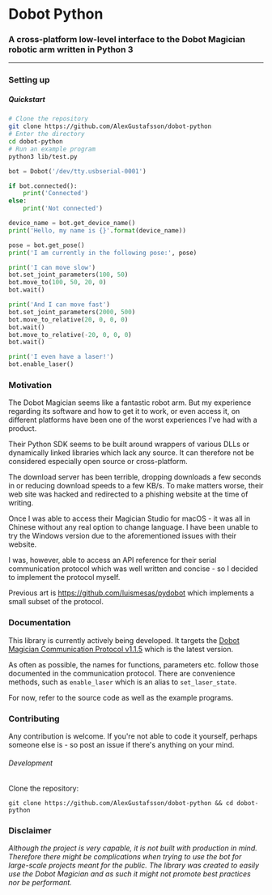 # Dobot Python
### A cross-platform low-level interface to the Dobot Magician robotic arm written in Python 3
***

### Setting up

##### Quickstart

```Bash
# Clone the repository
git clone https://github.com/AlexGustafsson/dobot-python
# Enter the directory
cd dobot-python
# Run an example program
python3 lib/test.py
```

```python
bot = Dobot('/dev/tty.usbserial-0001')

if bot.connected():
    print('Connected')
else:
    print('Not connected')

device_name = bot.get_device_name()
print('Hello, my name is {}'.format(device_name))

pose = bot.get_pose()
print('I am currently in the following pose:', pose)

print('I can move slow')
bot.set_joint_parameters(100, 50)
bot.move_to(100, 50, 20, 0)
bot.wait()

print('And I can move fast')
bot.set_joint_parameters(2000, 500)
bot.move_to_relative(20, 0, 0, 0)
bot.wait()
bot.move_to_relative(-20, 0, 0, 0)
bot.wait()

print('I even have a laser!')
bot.enable_laser()
```

### Motivation

The Dobot Magician seems like a fantastic robot arm. But my experience regarding its software and how to get it to work, or even access it, on different platforms have been one of the worst experiences I've had with a product.

Their Python SDK seems to be built around wrappers of various DLLs or dynamically linked libraries which lack any source. It can therefore not be considered especially open source or cross-platform.

The download server has been terrible, dropping downloads a few seconds in or reducing download speeds to a few KB/s. To make matters worse, their web site was hacked and redirected to a phishing website at the time of writing.

Once I was able to access their Magician Studio for macOS - it was all in Chinese without any real option to change language. I have been unable to try the Windows version due to the aforementioned issues with their website.

I was, however, able to access an API reference for their serial communication protocol which was well written and concise - so I decided to implement the protocol myself.

Previous art is https://github.com/luismesas/pydobot which implements a small subset of the protocol.

### Documentation

This library is currently actively being developed. It targets the [Dobot Magician Communication Protocol v1.1.5](https://download.dobot.cc/product-manual/dobot-magician/pdf/en/Dobot-Communication-Protocol-V1.1.5.pdf) which is the latest version.

As often as possible, the names for functions, parameters etc. follow those documented in the communication protocol. There are convenience methods, such as `enable_laser` which is an alias to `set_laser_state`.

For now, refer to the source code as well as the example programs.

### Contributing

Any contribution is welcome. If you're not able to code it yourself, perhaps someone else is - so post an issue if there's anything on your mind.

###### Development

Clone the repository:
```
git clone https://github.com/AlexGustafsson/dobot-python && cd dobot-python
```

### Disclaimer

_Although the project is very capable, it is not built with production in mind. Therefore there might be complications when trying to use the bot for large-scale projects meant for the public. The library was created to easily use the Dobot Magician and as such it might not promote best practices nor be performant._
